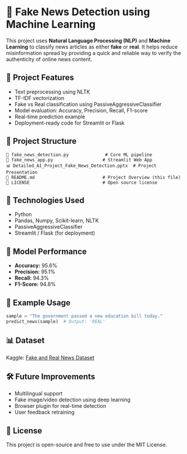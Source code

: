 
# 📰 Fake News Detection using Machine Learning

This project uses **Natural Language Processing (NLP)** and **Machine Learning** to classify news articles as either **fake** or **real**. It helps reduce misinformation spread by providing a quick and reliable way to verify the authenticity of online news content.

## 🚀 Project Features
- Text preprocessing using NLTK
- TF-IDF vectorization
- Fake vs Real classification using PassiveAggressiveClassifier
- Model evaluation: Accuracy, Precision, Recall, F1-score
- Real-time prediction example
- Deployment-ready code for Streamlit or Flask

## 📁 Project Structure
```
📄 fake_news_detection.py              # Core ML pipeline
📄 fake_news_app.py                   # Streamlit Web App
📊 Detailed_AI_Project_Fake_News_Detection.pptx  # Project Presentation
📄 README.md                          # Project Overview (this file)
📄 LICENSE                            # Open source license
```

## 📌 Technologies Used
- Python
- Pandas, Numpy, Scikit-learn, NLTK
- PassiveAggressiveClassifier
- Streamlit / Flask (for deployment)

## 🧪 Model Performance
- **Accuracy:** 95.6%
- **Precision:** 95.1%
- **Recall:** 94.3%
- **F1-Score:** 94.8%

## 🧠 Example Usage
```python
sample = "The government passed a new education bill today."
predict_news(sample)  # Output: 'REAL'
```

## 📊 Dataset
Kaggle: [Fake and Real News Dataset](https://www.kaggle.com/datasets/clmentbisaillon/fake-and-real-news-dataset)

## 🛠️ Future Improvements
- Multilingual support
- Fake image/video detection using deep learning
- Browser plugin for real-time detection
- User feedback retraining

## 📎 License
This project is open-source and free to use under the MIT License.
